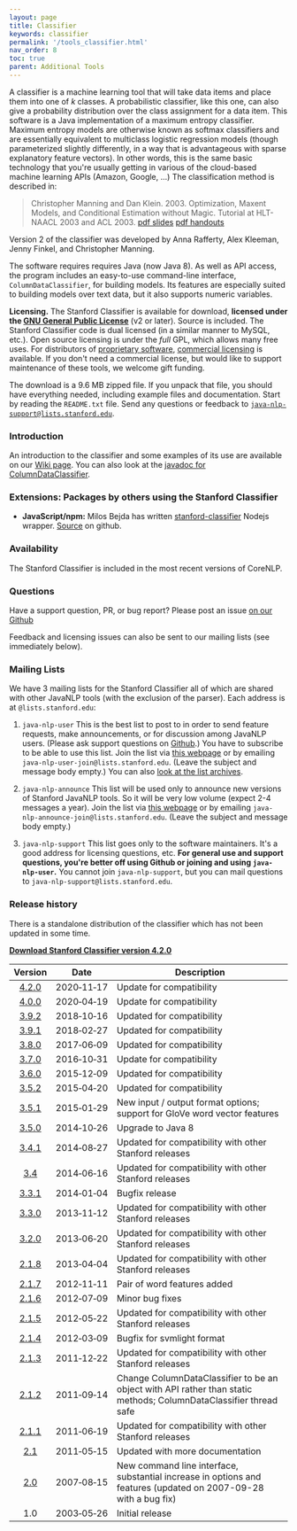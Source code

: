 ```yaml
---
layout: page
title: Classifier
keywords: classifier
permalink: '/tools_classifier.html'
nav_order: 8
toc: true
parent: Additional Tools
---
```


A classifier is a machine learning tool that will take data items and place
them into one of _k_ classes. A probabilistic classifier, like this one, can
also give a probability distribution over the class assignment for a data
item. This software is a Java implementation of a maximum entropy classifier.
Maximum entropy models are otherwise known as softmax classifiers and are
essentially equivalent to multiclass logistic regression models (though
parameterized slightly differently, in a way that is advantageous with sparse
explanatory feature vectors). In other words, this is the same basic
technology that you're usually getting in various of the cloud-based machine
learning APIs (Amazon, Google, ...) The classification method is described in:

> Christopher Manning and Dan Klein. 2003. Optimization, Maxent Models, and
> Conditional Estimation without Magic. Tutorial at HLT-NAACL 2003 and ACL 2003.
> [pdf slides](https://nlp.stanford.edu/pubs/maxent-tutorial-slides.pdf)
> [pdf handouts](https://nlp.stanford.edu/pubs/maxent-tutorial-slides-6.pdf)

Version 2 of the classifier was developed by Anna Rafferty, Alex Kleeman,
Jenny Finkel, and Christopher Manning.

The software requires requires Java (now Java 8). As well as API access, the
program includes an easy-to-use command-line interface,
`ColumnDataClassifier`, for building models. Its features are especially
suited to building models over text data, but it also supports numeric
variables.

**Licensing.** The Stanford Classifier is available for download, **licensed
under the [GNU General Public License](http://www.gnu.org/licenses/gpl-2.0.html)** (v2 or later). Source is
included. The Stanford Classifier code is dual licensed (in a similar manner
to MySQL, etc.). Open source licensing is under the _full_ GPL, which allows
many free uses. For distributors of [proprietary
software](http://www.gnu.org/licenses/gpl-faq.html#GPLInProprietarySystem),
[commercial
licensing](http://otlportal.stanford.edu/techfinder/technology/ID=27277) is
available. If you don't need a commercial license, but would like to support
maintenance of these tools, we welcome gift funding.

The download is a 9.6 MB zipped file. If you unpack that file, you should have
everything needed, including example files and documentation. Start by reading
the `README.txt` file. Send any questions or feedback to
[`java-nlp-support@lists.stanford.edu`](mailto:java-nlp-support@lists.stanford.edu).

### Introduction

An introduction to the classifier and some examples of its use are available
on our [Wiki page](http://nlp.stanford.edu/wiki/Software/Classifier). You can
also look at the [javadoc for ColumnDataClassifier](http://nlp.stanford.edu/nlp/javadoc/javanlp/edu/stanford/nlp/classify/ColumnDataClassifier.html).

### Extensions: Packages by others using the Stanford Classifier

- **JavaScript/npm:** Milos Bejda has written [stanford-classifier](https://www.npmjs.com/package/stanford-classifier) Nodejs wrapper. [Source](https://github.com/mbejda/Nodejs-Stanford-Classifier) on github. 

### Availability

The Stanford Classifier is included in the most recent versions of CoreNLP.

### Questions

Have a support question, PR, or bug report?  Please post an issue [on our Github](https://github.com/stanfordnlp/CoreNLP)

Feedback and licensing issues can also be
sent to our mailing lists (see immediately below).

### Mailing Lists

We have 3 mailing lists for the Stanford Classifier all of which are shared
with other JavaNLP tools (with the exclusion of the parser). Each address is
at `@lists.stanford.edu`:

  1. `java-nlp-user` This is the best list to post to in order to send feature requests, make announcements, or for discussion among JavaNLP users. (Please ask support questions on [Github](https://github.com/stanfordnlp/CoreNLP).)
You have to subscribe to be able to use this list. Join the list via [this
webpage](https://mailman.stanford.edu/mailman/listinfo/java-nlp-user) or by
emailing `java-nlp-user-join@lists.stanford.edu`. (Leave the subject and
message body empty.) You can also [look at the list archives](https://mailman.stanford.edu/pipermail/java-nlp-user/).

  2. `java-nlp-announce` This list will be used only to announce new versions of Stanford JavaNLP tools. So it will be very low volume (expect 2-4 messages a year). Join the list via [this webpage](https://mailman.stanford.edu/mailman/listinfo/java-nlp-announce) or by emailing `java-nlp-announce-join@lists.stanford.edu`. (Leave the subject and message body empty.)

  3. `java-nlp-support` This list goes only to the software maintainers. It's a good address for licensing questions, etc. **For general use and support questions, you're better off using Github or joining and using `java-nlp-user`.** You cannot join `java-nlp-support`, but you can mail questions to `java-nlp-support@lists.stanford.edu`.

  
### Release history

There is a standalone distribution of the classifier which has not been updated in some time.

**[Download Stanford Classifier version 4.2.0](stanford-classifier-4.2.0.zip)**  

| Version | Date | Description |
|:---:|---|---|
| <a href="stanford-classifier-4.2.0.zip">4.2.0</a>         | 2020&#8209;11&#8209;17 | Update for compatibility |
| <a href="stanford-classifier-4.0.0.zip">4.0.0</a>         | 2020&#8209;04&#8209;19 | Update for compatibility |
| <a href="stanford-classifier-2018-10-16.zip">3.9.2</a>    | 2018&#8209;10&#8209;16 | Updated for compatibility |
| <a href="stanford-classifier-2018-02-27.zip">3.9.1</a>    | 2018&#8209;02&#8209;27 | Updated for compatibility |
| <a href="stanford-classifier-2017-06-09.zip">3.8.0</a>    | 2017&#8209;06&#8209;09 | Updated for compatibility |
| <a href="stanford-classifier-2016-10-31.zip">3.7.0</a>    | 2016&#8209;10&#8209;31 | Update for compatibility |
| <a href="stanford-classifier-2015-12-09.zip">3.6.0</a>    | 2015&#8209;12&#8209;09 | Updated for compatibility |
| <a href="stanford-classifier-2015-04-20.zip">3.5.2</a>    | 2015&#8209;04&#8209;20 | Updated for compatibility |
| <a href="stanford-classifier-2015-01-29.zip">3.5.1</a>    | 2015&#8209;01&#8209;29 | New input / output format options; support for GloVe word vector features |
| <a href="stanford-classifier-2014-10-26.zip">3.5.0</a>    | 2014&#8209;10&#8209;26 | Upgrade to Java 8 |
| <a href="stanford-classifier-2014-08-27.zip">3.4.1</a>    | 2014&#8209;08&#8209;27 | Updated for compatibility with other Stanford releases |
| <a href="stanford-classifier-2014-06-16.zip">3.4</a>      | 2014&#8209;06&#8209;16 | Updated for compatibility with other Stanford releases |
| <a href="stanford-classifier-2014-01-04.zip">3.3.1</a>    | 2014&#8209;01&#8209;04 | Bugfix release |
| <a href="stanford-classifier-2013-11-12.zip">3.3.0</a>    | 2013&#8209;11&#8209;12 | Updated for compatibility with other Stanford releases |
| <a href="stanford-classifier-2013-06-20.zip">3.2.0</a>    | 2013&#8209;06&#8209;20 | Updated for compatibility with other Stanford releases |
| <a href="stanford-classifier-2013-04-04.tgz">2.1.8</a>    | 2013&#8209;04&#8209;04 | Updated for compatibility with other Stanford releases |
| <a href="stanford-classifier-2012-11-11.zip">2.1.7</a>    | 2012&#8209;11&#8209;11 | Pair of word features added |
| <a href="stanford-classifier-2012-07-09.tgz">2.1.6</a>    | 2012&#8209;07&#8209;09 | Minor bug fixes |
| <a href="stanford-classifier-2012-05-22.tgz">2.1.5</a>    | 2012&#8209;05&#8209;22 | Updated for compatibility with other Stanford releases |
| <a href="stanford-classifier-2012-03-09.tgz">2.1.4</a>    | 2012&#8209;03&#8209;09 | Bugfix for svmlight format |
| <a href="stanford-classifier-2011-12-22.tgz">2.1.3</a>    | 2011&#8209;12&#8209;22 | Updated for compatibility with other Stanford releases |
| <a href="stanford-classifier-2011-09-14.tar.gz">2.1.2</a> | 2011&#8209;09&#8209;14 | Change ColumnDataClassifier to be an object with API rather than static methods; ColumnDataClassifier thread safe |
| <a href="stanford-classifier-2011-06-19.tar.gz">2.1.1</a> | 2011&#8209;06&#8209;19 | Updated for compatibility with other Stanford releases |
| <a href="stanford-classifier-2011-05-15.tar.gz">2.1</a>   | 2011&#8209;05&#8209;15 | Updated with more documentation |
| <a href="stanford-classifier-2007-08-15.tar.gz">2.0</a>   | 2007&#8209;08&#8209;15 | New command line interface, substantial increase in options and features (updated on 2007-09-28 with a bug fix) |
| 1.0 | 2003&#8209;05&#8209;26 | Initial release |

  

